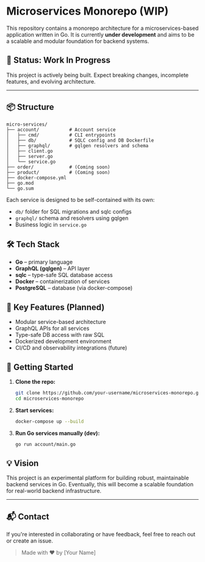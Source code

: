 # Microservices Monorepo (WIP)

This repository contains a monorepo architecture for a microservices-based application written in Go. It is currently **under development** and aims to be a scalable and modular foundation for backend systems.

## 🚧 Status: Work In Progress

This project is actively being built. Expect breaking changes, incomplete features, and evolving architecture.

---

## 📦 Structure

```
micro-services/
├── account/           # Account service
│   ├── cmd/           # CLI entrypoints
│   ├── db/            # SQLC config and DB Dockerfile
│   ├── graphql/       # gqlgen resolvers and schema
│   ├── client.go
│   ├── server.go
│   └── service.go
├── order/             # (Coming soon)
├── product/           # (Coming soon)
├── docker-compose.yml
├── go.mod
└── go.sum
```

Each service is designed to be self-contained with its own:

- `db/` folder for SQL migrations and sqlc configs
- `graphql/` schema and resolvers using gqlgen
- Business logic in `service.go`

## 🛠 Tech Stack

- **Go** – primary language
- **GraphQL (gqlgen)** – API layer
- **sqlc** – type-safe SQL database access
- **Docker** – containerization of services
- **PostgreSQL** – database (via docker-compose)

## 📌 Key Features (Planned)

- Modular service-based architecture
- GraphQL APIs for all services
- Type-safe DB access with raw SQL
- Dockerized development environment
- CI/CD and observability integrations (future)

## 🚀 Getting Started

1. **Clone the repo:**
   ```bash
   git clone https://github.com/your-username/microservices-monorepo.git
   cd microservices-monorepo
   ```
2. **Start services:**
   ```bash
   docker-compose up --build
   ```
3. **Run Go services manually (dev):**
   ```bash
   go run account/main.go
   ```

## 💡 Vision

This project is an experimental platform for building robust, maintainable backend services in Go. Eventually, this will become a scalable foundation for real-world backend infrastructure.

---

## 📬 Contact

If you're interested in collaborating or have feedback, feel free to reach out or create an issue.

> Made with ❤️ by [Your Name]
